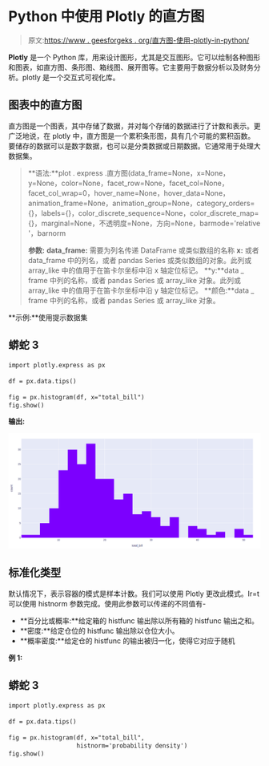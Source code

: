 # Python 中使用 Plotly 的直方图

> 原文:[https://www . geesforgeks . org/直方图-使用-plotly-in-python/](https://www.geeksforgeeks.org/histogram-using-plotly-in-python/)

**Plotly** 是一个 Python 库，用来设计图形，尤其是交互图形。它可以绘制各种图形和图表，如直方图、条形图、箱线图、展开图等。它主要用于数据分析以及财务分析。plotly 是一个交互式可视化库。

## 图表中的直方图

直方图是一个图表，其中存储了数据，并对每个存储的数据进行了计数和表示。更广泛地说，在 plotly 中，直方图是一个累积条形图，具有几个可能的累积函数。要储存的数据可以是数字数据，也可以是分类数据或日期数据。它通常用于处理大数据集。

> **语法:**plot . express .直方图(data_frame=None，x=None，y=None，color=None，facet_row=None，facet_col=None，facet_col_wrap=0，hover_name=None，hover_data=None，animation_frame=None，animation_group=None，category_orders={}，labels={}，color_discrete_sequence=None，color_discrete_map={}，marginal=None，不透明度=None，方向=None，barmode='relative '，barnorm
> 
> **参数:**
> **data_frame:** 需要为列名传递 DataFrame 或类似数组的名称
> **x:** 或者 data_frame 中的列名，或者 pandas Series 或类似数组的对象。此列或 array_like 中的值用于在笛卡尔坐标中沿 x 轴定位标记。
> **y:**data _ frame 中列的名称，或者 pandas Series 或 array_like 对象。此列或 array_like 中的值用于在笛卡尔坐标中沿 y 轴定位标记。
> **颜色:**data _ frame 中列的名称，或者 pandas Series 或 array_like 对象。

**示例:**使用提示数据集

## 蟒蛇 3

```
import plotly.express as px

df = px.data.tips()

fig = px.histogram(df, x="total_bill")
fig.show()
```

**输出:**

![](img/ad9d3ed994dcf2ceeaa9e8cbfd5ff1d9.png)

## 标准化类型

默认情况下，表示容器的模式是样本计数。我们可以使用 Plotly 更改此模式。Ir=t 可以使用 histnorm 参数完成。使用此参数可以传递的不同值有-

*   **百分比或概率:**给定箱的 histfunc 输出除以所有箱的 histfunc 输出之和。
*   **密度:**给定仓位的 histfunc 输出除以仓位大小。
*   **概率密度:**给定仓的 histfunc 的输出被归一化，使得它对应于随机

**例 1:**

## 蟒蛇 3

```
import plotly.express as px

df = px.data.tips()

fig = px.histogram(df, x="total_bill",
                   histnorm='probability density')
fig.show()
```